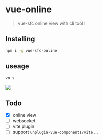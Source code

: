 # vue-online

> vue-sfc online view with cli tool !

## Installing

```bash
npm i -g vue-sfc-online
```

## useage

```bash
vo s
```

![](https://plumbiu.github.io/blogImg/image-20230905163618794.png)

## Todo

- [x] online view
- [ ] websocket
- [ ] vite plugin
- [ ] support `unplugin-vue-components/vite` ...